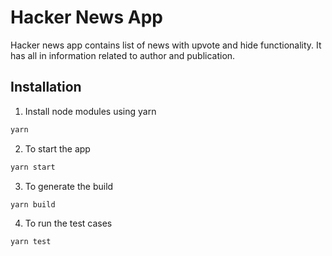 # Hacker News App

Hacker news app contains list of news with upvote and hide functionality. It has all in information related to author and publication.

## Installation

1. Install node modules using yarn
```bash
yarn
```
2. To start the app
```bash
yarn start
```
3. To generate the build
```bash
yarn build
```
4. To run the test cases
```bash
yarn test
```

 
